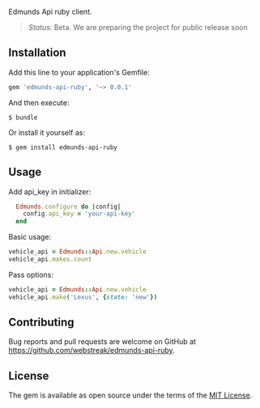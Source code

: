 Edmunds Api ruby client.

> *Status*: Beta. We are preparing the project for public release soon

## Installation

Add this line to your application's Gemfile:

```ruby
gem 'edmunds-api-ruby', '~> 0.0.1'
```

And then execute:

    $ bundle

Or install it yourself as:

    $ gem install edmunds-api-ruby

## Usage
Add api_key in initializer:

```ruby
  Edmunds.configure do |config|
    config.api_key = 'your-api-key'
  end
```
Basic usage:
```ruby
vehicle_api = Edmunds::Api.new.vehicle
vehicle_api.makes.count
```
Pass options:
```ruby
vehicle_api = Edmunds::Api.new.vehicle
vehicle_api.make('Lexus', {state: 'new'})
```

## Contributing

Bug reports and pull requests are welcome on GitHub at https://github.com/webstreak/edmunds-api-ruby.


## License

The gem is available as open source under the terms of the [MIT License](http://opensource.org/licenses/MIT).
